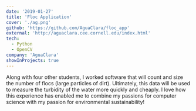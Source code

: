 ```yaml
---
date: '2019-01-27'
title: 'Floc Application'
cover: './ag.png'
github: 'https://github.com/AguaClara/floc_app'
external: 'http://aguaclara.cee.cornell.edu/index.html'
tech:
  - Python
  - OpenCV
company: 'AguaClara'
showInProjects: true
---
```


Along with four other students, I worked software that will count and size the number of flocs (large particles of dirt). Ultimately, this data will be used to measure the turbidity of the water more quickly and cheaply. I love how this experience has enabled me to combine my passions for computer science with my passion for environmental sustainability!
